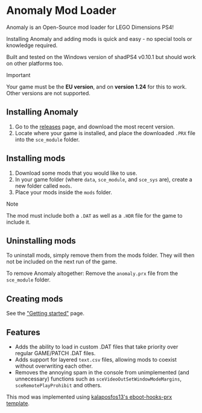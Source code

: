 # Anomaly Mod Loader

Anomaly is an Open-Source mod loader for LEGO Dimensions PS4!

Installing Anomaly and adding mods is quick and easy - no special tools or knowledge required.

Built and tested on the Windows version of shadPS4 v0.10.1 but should work on other platforms too.

> [!IMPORTANT]
> Your game must be the **EU version**, and on **version 1.24** for this to work. Other versions are not supported.

## Installing Anomaly

1. Go to the [releases](releases/) page, and download the most recent version.
2. Locate where your game is installed, and place the downloaded `.PRX` file into the `sce_module` folder.

## Installing mods

1. Download some mods that you would like to use. 
2. In your game folder (where `data`, `sce_module`, and `sce_sys` are), create a new folder called `mods`.
3. Place your mods inside the `mods` folder.

> [!NOTE]
> The mod must include both a `.DAT` as well as a `.HDR` file for the game to include it.

## Uninstalling mods

To uninstall mods, simply remove them from the mods folder. They will then not be included on the next run of the game.

To remove Anomaly altogether: Remove the `anomaly.prx` file from the `sce_module` folder.

## Creating mods

See the ["Getting started"](docs/gettingstarted.md) page.

## Features

- Adds the ability to load in custom .DAT files that take priority over regular GAME/PATCH .DAT files.
- Adds support for layered `text.csv` files, allowing mods to coexist without overwriting each other.
- Removes the annoying spam in the console from unimplemented (and unnecessary) functions such as `sceVideoOutSetWindowModeMargins`, `sceRemotePlayProhibit` and others.

This mod was implemented using [kalaposfos13's eboot-hooks-prx template](https://github.com/kalaposfos13/eboot-hooks-prx).